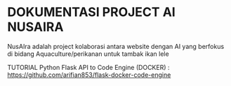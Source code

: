 # **DOKUMENTASI PROJECT AI NUSAIRA**
NusAIra adalah project kolaborasi antara website dengan AI yang berfokus di bidang Aquaculture/perikanan untuk tambak ikan lele

TUTORIAL Python Flask API to Code Engine (DOCKER) : https://github.com/arifian853/flask-docker-code-engine
